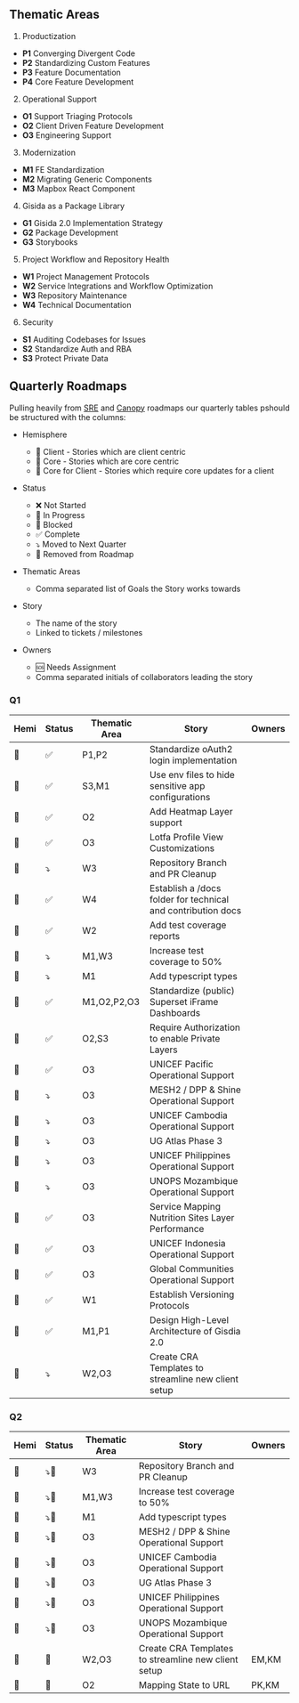 ## Thematic Areas
1. Productization
  * **P1** Converging Divergent Code
  * **P2** Standardizing Custom Features
  * **P3** Feature Documentation
  * **P4** Core Feature Development

2. Operational Support
  * **O1** Support Triaging Protocols
  * **O2** Client Driven Feature Development  
  * **O3** Engineering Support 

3. Modernization
  * **M1** FE Standardization
  * **M2** Migrating Generic Components
  * **M3** Mapbox React Component

4. Gisida as a Package Library
  * **G1** Gisida 2.0 Implementation Strategy
  * **G2** Package Development
  * **G3** Storybooks

5. Project Workflow and Repository Health
  * **W1** Project Management Protocols
  * **W2** Service Integrations and Workflow Optimization
  * **W3** Repository Maintenance
  * **W4** Technical Documentation

6. Security
  * **S1** Auditing Codebases for Issues
  * **S2** Standardize Auth and RBA
  * **S3** Protect Private Data

## Quarterly Roadmaps
Pulling heavily from [SRE](https://github.com/onaio/playbooks/blob/master/docs/roadmaps/2020.md) and [Canopy](https://github.com/onaio/canopy/blob/master/docs/roadmaps/2020.md) roadmaps our quarterly tables pshould be structured with the columns:

* Hemisphere
  * 🐋 Client - Stories which are client centric
  * 🐃 Core - Stories which are core centric
  * 🦄 Core for Client - Stories which require core updates for a client

* Status
  * ❌ Not Started
  * 🔨 In Progress
  * 🚧 Blocked
  * ✅ Complete
  * ⤵️ Moved to Next Quarter
  * 🛑 Removed from Roadmap

* Thematic Areas
  * Comma separated list of Goals the Story works towards

* Story
  * The name of the story
  * Linked to tickets / milestones

* Owners
  * 🆘 Needs Assignment
  * Comma separated initials of collaborators leading the story
    
### Q1
Hemi | Status | Thematic Area | Story | Owners
-- | -- | -- | -- | --
🐃 | ✅ | P1,P2 | Standardize oAuth2 login implementation
🐃 | ✅ | S3,M1 | Use env files to hide sensitive app configurations
🦄 | ✅ | O2 | Add Heatmap Layer support
🐋 | ✅ | O3 | Lotfa Profile View Customizations
🐃 | ⤵️ | W3 | Repository Branch and PR Cleanup
🐃 | ✅ | W4 | Establish a /docs folder for technical and contribution docs
🐃 | ✅ | W2 | Add test coverage reports
🐃 | ⤵️ | M1,W3 | Increase test coverage to 50%
🐃 | ⤵️ | M1 | Add typescript types
🦄 | ✅ | M1,O2,P2,O3 | Standardize (public) Superset iFrame Dashboards
🦄 | ✅ | O2,S3 | Require Authorization to enable Private Layers
🐋 | ✅ | O3 | UNICEF Pacific Operational Support
🐋 | ⤵️ | O3 | MESH2 / DPP & Shine Operational Support
🐋 | ⤵️ | O3 | UNICEF Cambodia Operational Support
🐋 | ⤵️ | O3 | UG Atlas Phase 3
🐋 | ⤵️ | O3 | UNICEF Philippines Operational Support
🐋 | ⤵️ | O3 | UNOPS Mozambique Operational Support
🐋 | ✅ | O3 | Service Mapping Nutrition Sites Layer Performance
🐋 | ✅ | O3 | UNICEF Indonesia Operational Support
🐋 | ✅ | O3 | Global Communities Operational Support
🐃 | ✅ | W1 | Establish Versioning Protocols
🐃 | ✅ | M1,P1 | Design High-Level Architecture of Gisdia 2.0
🐃 | ⤵️ | W2,O3 | Create CRA Templates to streamline new client setup


### Q2
Hemi | Status | Thematic Area | Story | Owners
-- | -- | -- | -- | --
🐃 | ⤵️🔨 | W3 | Repository Branch and PR Cleanup
🐃 | ⤵️🔨 | M1,W3 | Increase test coverage to 50%
🐃 | ⤵️🔨 | M1 | Add typescript types
🐋 | ⤵️🔨 | O3 | MESH2 / DPP & Shine Operational Support
🐋 | ⤵️🔨 | O3 | UNICEF Cambodia Operational Support
🐋 | ⤵️🔨 | O3 | UG Atlas Phase 3
🐋 | ⤵️🔨 | O3 | UNICEF Philippines Operational Support
🐋 | ⤵️🔨 | O3 | UNOPS Mozambique Operational Support
🐃 | 🔨 | W2,O3 | Create CRA Templates to streamline new client setup | EM,KM
🦄 | 🔨 | O2 | Mapping State to URL | PK,KM
